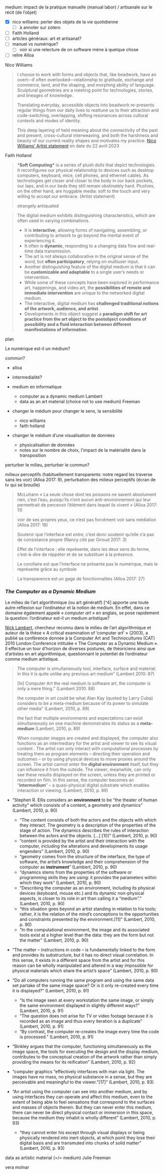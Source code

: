 

medium: impact de la pratique manuelle (manual labor) / artisanale sur le récit (de l’objet)

- [x] nico williams: perler des objets de la vie quotidienne 
  - [ ] à annoter sur zotero
- [ ] Faith Holland
- [ ] articles généraux: art et artisanat? 
- [ ] manuel vs numérique? 
  - [ ] voir si une relecture de on software mène  à quelque chose
- [ ] relire Alloa

Nico Williams

> I choose to work with forms and objects that, like beadwork, have an  overt—if often overlooked—relationship to gratitude, exchange and  commerce, land, and the shaping, and morphing ability of language.  Sculptural geometries are a meeting point for technologies, stories, and lineages of knowledge. 
>
> Translating everyday, accessible objects into  beadwork re-presents regular things from our daily lives to reattune us  to their attraction and code-switching, overlapping, shifting resonances across cultural contexts and modes of identity. <!--objets qui sont des lieux communs-->
>
> This deep layering of  held meaning about the connectivity of the past and present,  cross-cultural interweaving, and both the harshness and beauty of our  current reality shapes and motivates my practice. [Nico Williams’ Artist statement](https://www.nicowilliams.com/about) en date du 22 avril 2023

Faith Holland

> ***Soft Computing\*** is a series of plush dolls that depict technologies. It reconfigures our physical relationship to devices such as desktop computers, keyboard, mice, cell phones, and ethernet cables. As technologies get closer and closer to the body in our back pockets, our laps, and in our beds they still remain obstinately hard. Plushies, on the other hand, are huggable media: soft to the touch and very willing to accept our embrace. (Artist statement)
>
> strangely antiquated



> The digital medium exhibits distinguishing characteristics, which are often used in varying combinations. 
>
> - It is **interactive**, allowing forms of navigating, assembling, or contributing to artwork to go beyond the mental event of experiencing it. 
> - It often is **dynamic**, responding to a changing data flow and real-time data transmission. 
> - The art is not always collaborative in the original sense of the word, but **often participatory**, relying on multiuser input. 
> - Another distinguishing feature of the digital medium is that it can be **customizable and adaptable** to a single user’s needs or intervention. 
> - While some of these concepts have been explored in performance art, happenings, and video art, the **possibilities of remote and immediate intervention** are unique to the networked digital medium. 
> - The interactive, digital medium has **challenged traditional notions of the artwork, audience, and artist**. 
> - Developments in this object suggest a **paradigm shift for art practice from the art object to the postobject conditions of possibility and a fluid interaction between different manifestations of information**.







plan

Le numérique est-il un médium? 

commun?

- alloa

- intermedialité?

- medium en informatique
  - computer as a dynamic medium Lambert
  - data as an art material (choice not to use medium) Freeman
  
- changer le médium pour changer le sens, la sensibilité 
  - nico williams
  - faith holland
  
- changer le médium d’une visualisation de données

  - physicalisation de données
  - notes sur le nombre de choix, l’impact de la matérialité dans la transposition 

  





perturber le milieu, perturber le commun?



milieux perceptifs (habituellement transparents: notre regard les traverse sans les voir) (Alloa 2017: 9), perturbation des milieux perceptifs (écran de tv qui se brouille)



> McLuhann « La seule chose dont les poissons ne savent absolument rien, c’est l’eau, puisqu’ils n’ont aucun anti-environnement qui leur permettrait de percevoir l’élément dans lequel ils vivent » (Alloa 2017: 11) 
>
> voir de ses propres yeux, ce n’est pas forcément voir sans médiation (Alloa 2017: 19)
>
> Soutenir que l’interface est *entre*, c’est donc soutenir qu’elle n’a pas de consistance propre (Nancy cité par Giroud 2017: 3)
>
> Effet de l’interface : elle représente, dans les deux sens du terme, c’est-à-dire de réppéter et de se substituer à la présence. 
>
> Le corollaire est que l’interface ne présente pas le numérique, mais le représente grâce au symbole
>
> 



> La transparence est un gage de fonctionnalités (Alloa 2017: 27)<!--proprietary software vs free software mindset-->





### *The Computer as a Dynamic Medium*

Le milieu de l’art algorithmique (ou art génératif) [^4] apporte une toute autre réflexion sur l’ordinateur et la notion de medium. En effet, dans ce domaine également appelé « *computer art* » en anglais, se pose rapidement la question: l’ordinateur est-il un medium artistique?

[Nick Lambert](https://nicklambert4.wixsite.com/nickresearch/about), chercheur reconnu dans le milieu de l’art algorithmique et auteur de la thèse « A critical examination of ‘computer art’ » (2003), a publié sa conférence donnée à la Computer Art and Technocultures (CAT) 2010 London Conference intitulée « The Computer as a Dynamic Medium ». Il effectue un tour d’horizon de diverses postures, de théoriciens ainsi que d’artistes en art algorithmique, questionnant le potentiel de l’ordinateur comme medium artistique. 

> The computer is simultaneously tool, interface, surface and material; in this it is quite unlike any previous art medium” (Lambert 2010:  87)
>
> [In] Computer Art the real medium is software art, the computer is only a mere thing.” (Lambert 2010: 88)
>
> the computer in art could be what Alan Kay (quoted by Larry Cuba) considers to be a meta-medium because of its power to simulate other media” (Lambert, 2010, p. 89(
>
> the fact that multiple environments and expectations can exist simultaneously on one machine demonstrates its status as a **meta-medium** (Lambert, 2010, p. 89)
>
> When computer images are created and displayed, the computer also functions as an intermediary for the artist and viewer to see its visual content . 
> The artist can only interact with computational processes by treating them as program elements – directing their operation and outcomes – or by using physical devices to move proxies around the screen. The artist cannot enter the **digital environment** itself, but they can influence it from the outside.
> The viewer, meanwhile, can only see these results displayed on the screen, unless they are printed or recorded on film. In this sense, the computer becomes an “**intermedium**” – a quasi-physical digital substrate which enables interaction or viewing. (Lambert, 2010, p. 89)

- “Stephen R. Ellis considers an **environment** to be “the theater of human activity” which consists of a content, a geometry and dynamics” (Lambert, 2010, p. 90) <!-- l’espace numérique comme environnement de travail de certains artistes-->
  - “The content consists of both the actors and the objects with which they interact. The geometry is a description of the properties of the stage of action. The dynamics describes the rules of interaction between the actors and the objects. [...] [10]” (Lambert, 2010, p. 90)
  - “content is provided by the artist and their interaction with the computer, including the alterations and developments its usage engenders” (Lambert, 2010, p. 90)
  - “geometry comes from the structure of the interface, the type of software, the artist’s knowledge and their comprehension of the computer as **instrument**” (Lambert, 2010, p. 90) <!--utilisation différentiée selon les connaissances de l’instrument-->
  - “dynamics stems from the properties of the software or programming skills they are using: it provides the parameters within which they work” (Lambert, 2010, p. 90)
  - “Describing the computer as an environment, including its physical devices (keyboard, mouse etc.) and its dynamic non-physical aspects, is closer to its role in art than calling it a “medium”.” (Lambert, 2010, p. 90)
  - “this situation goes beyond an artist standing in relation to his tools; rather, it is the relation of the mind’s conceptions to the opportunities and constraints presented by the environment.[11]” (Lambert, 2010, p. 90)
  - “In the computational environment, the image and its associated tools exist at a higher level than the data: they are the form but not the matter” (Lambert, 2010, p. 90)
- “The matter – instructions in code – is fundamentally linked to the form and provides its substructure, but it has no direct visual correlation. In this sense, it exists in a different space from the artist and for this reason can be wholly manipulated and altered in a way impossible for physical materials which share the artist’s space” (Lambert, 2010, p. 90)
- “Do all computers running the same program and using the same data set partake of the same image space? Or is it only re-created every time it is displayed?” (Lambert, 2010, p. 91)
  - “Is the image seen at every workstation the same image, or simply the same environment displayed in slightly different ways?” (Lambert, 2010, p. 91) 
  - “The question does not arise for TV or video footage because it is recorded as an image and thus every iteration is a duplicate” (Lambert, 2010, p. 91) 
  - “By contrast, the computer re-creates the image every time the code is processed.” (Lambert, 2010, p. 91) 
- “Binkley argues that the computer, functioning simultaneously as the image space, the tools for executing the design and the display medium, contributes to the conceptual creation of the artwork rather than simply providing the means for its reification” (Lambert, 2010, p. 92) 
- “computer graphics “effectively interfaces with man via light. The images have no mass, no physical substance in a sense, but they are perceivable and meaningful to the viewer.”[17]” (Lambert, 2010, p. 93) 
- “An artist using the computer can see into another medium, and by using interfaces they can operate and affect this medium, even to the extent of being able to feel sensations that correspond to the surfaces and masses of objects therein. But they can never enter this medium, there can never be direct physical contact or immersion in this space, because the medium they inhabit is wholly different” (Lambert, 2010, p. 93) 

  - “they cannot enter his except through visual displays or being physically rendered into inert objects, at which point they lose their digital basis and are transmuted into chunks of solid matter” (Lambert, 2010, p. 93)





data as artistic material (=/= medium) Julie Freeman

vera molnar